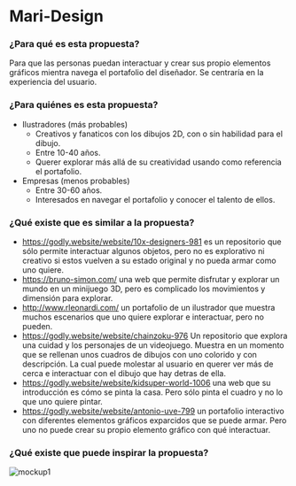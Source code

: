 # Mari-Design

### ¿Para qué es esta propuesta?
Para que las personas puedan interactuar y crear sus propio elementos gráficos mientra navega el portafolio del diseñador. Se centraría en la experiencia del usuario.

### ¿Para quiénes es esta propuesta?
* Ilustradores (más probables)
   * Creativos y fanaticos con los dibujos 2D, con o sin habilidad para el dibujo.
   * Entre 10-40 años.
   * Querer explorar más allá de su creatividad usando como referencia el portafolio. 
* Empresas (menos probables)
   * Entre 30-60 años.
   * Interesados en navegar el portafolio y conocer el talento de ellos.
### ¿Qué existe que es similar a la propuesta?
* <https://godly.website/website/10x-designers-981> es un repositorio que sólo permite interactuar algunos objetos, pero no es explorativo ni creativo si estos vuelven a su estado original y no pueda armar como uno quiere.
* <https://bruno-simon.com/> una web que permite disfrutar y explorar un mundo en un minijuego 3D, pero es complicado los movimientos y dimensión para explorar.  
* <http://www.rleonardi.com/> un portafolio de un ilustrador que muestra muchos escenarios que uno quiere explorar e interactuar, pero no pueden.
* <https://godly.website/website/chainzoku-976> Un repositorio que explora una cuidad y los personajes de un videojuego. Muestra en un momento que se rellenan unos cuadros de dibujos con uno colorido y con descripción. La cual puede molestar al usuario en querer ver más de cerca e interactuar con el dibujo que hay detras de ella.
* <https://godly.website/website/kidsuper-world-1006> una web que su introducción es cómo se pinta la casa. Pero sólo pinta el cuadro y no lo que uno quiere pintar.
* <https://godly.website/website/antonio-uve-799> un portafolio interactivo con diferentes elementos gráficos exparcidos que se puede armar. Pero uno no puede crear su propio elemento gráfico con qué interactuar.

### ¿Qué existe que puede inspirar la propuesta?
![mockup1](https://github.com/user-attachments/assets/b2a9c90a-53bd-4dbb-9af6-25bc5b2a2960)
